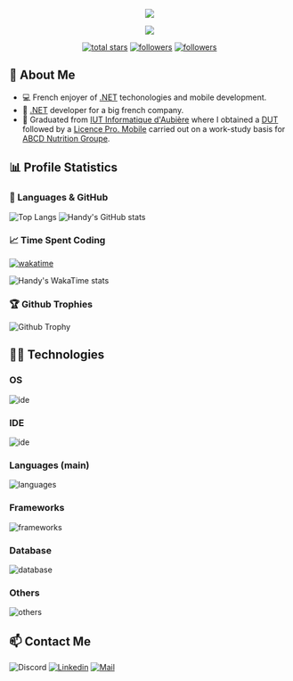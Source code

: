 <p align="center">
  <img src="https://readme-typing-svg.demolab.com?size=30&duration=2000&pause=10000&color=A0A0A0&center=true&vCenter=true&width=600&font=Fira%20Code&lines=%F0%9F%91%8B+Hi,+I'm+Valentin+Clergue+%F0%9F%91%A8%E2%80%8D%F0%9F%8E%93"/>
</p>

<p align="center">
  <img src="https://readme-typing-svg.demolab.com/?font=Fira%20Code&center=true&width=640&color=A0A0A0&vCenter=true&pause=1000&duration=3000&size=22&lines=Full-stack%20mobile%20developer;Passionate%20about%20software%20engineering;And%20also%20an%20harcore%20multiplayer%20gamer"/>
</p>

<p align="center">
  <a href="https://github.com/HandyS11?tab=repositories&sort=stargazers">
    <img alt="total stars" title="Total stars on GitHub" src="https://custom-icon-badges.demolab.com/github/stars/HandyS11?color=55960c&style=for-the-badge&labelColor=488207&logo=star"/></a>
  <a href="https://github.com/HandyS11?tab=followers">
    <img alt="followers" title="Follow me on Github" src="https://custom-icon-badges.demolab.com/github/followers/HandyS11?color=236ad3&labelColor=1155ba&style=for-the-badge&logo=person-add&label=Follow&logoColor=white"/></a>
  <a href="#">
    <img alt="followers" title="Total number of views for my profile" src="https://komarev.com/ghpvc/?username=HandyS11&style=for-the-badge&logo=person-add"/></a>
</p>

## 🚀 About Me 

* 💻 French enjoyer of [.NET](https://learn.microsoft.com/en-us/dotnet/) techonologies and mobile development.
* 💼 [.NET](https://learn.microsoft.com/en-us/dotnet/) developer for a big french company.
* 🏫 Graduated from [IUT Informatique d'Aubière](https://www.uca.fr/formation/nos-formations/catalogue-des-formations/but-informatique-clermont) where I obtained a [DUT](https://fr.wikipedia.org/wiki/Diplôme_universitaire_de_technologie) followed by a [Licence Pro. Mobile](https://iut.uca.fr/formations/lp-developpement-dapplications-pour-plateformes-mobiles) carried out on a work-study basis for [ABCD Nutrition Groupe](https://abcdnutrition.com/fr/).

## 📊 Profile Statistics

### 🧮 Languages & GitHub

![Top Langs](https://github-readme-stats.vercel.app/api/top-langs?username=HandyS11&layout=compact&langs_count=12&size_weight=0&theme=transparent&count_weight=0.9&count_private=true&hide=dockerfile,shell,html,css,php,objective-c,hack,qmake,batchfile,qml)
![Handy's GitHub stats](https://github-readme-stats.vercel.app/api?username=HandyS11&show_icons=true&theme=transparent&number_format=short&include_all_commits=true&show=prs_merged)

### 📈 Time Spent Coding

[![wakatime](https://wakatime.com/badge/user/018cd6b5-7e82-45dd-b495-2262304c8002.svg)](https://wakatime.com/@HandyS11)

![Handy's WakaTime stats](https://github-readme-stats.vercel.app/api/wakatime?username=HandyS11&layout=compact&langs_count=12)

### 🏆 Github Trophies

![Github Trophy](https://github-profile-trophy.vercel.app/?username=HandyS11&theme=onedark&row=1&margin-w=22&no-bg=true)

## 👨‍💻 Technologies

### OS

![ide](https://skillicons.dev/icons?i=linux,windows,android)

### IDE

![ide](https://skillicons.dev/icons?i=vscode,visualstudio,idea,androidstudio)

### Languages (main)

![languages](https://skillicons.dev/icons?i=cs,java,ts,js,python)

### Frameworks

![frameworks](https://skillicons.dev/icons?i=dotnet,flutter,react,adonis,bootstrap)   

### Database

![database](https://skillicons.dev/icons?i=sqlite,mysql,mongo)

### Others

![others](https://skillicons.dev/icons?i=postman,docker,github,md)   

## 📫 Contact Me

![Discord](https://img.shields.io/badge/-@handys11-blue?logo=Discord&logoColor=white&style=for-the-badge)
[![Linkedin](https://img.shields.io/badge/-LinkedIn-blue?logo=Linkedin&logoColor=white&style=for-the-badge)](https://www.linkedin.com/in/valentin-clergue)
[![Mail](https://img.shields.io/badge/-Mail-0078D4?logo=microsoft-outlook&logoColor=white&style=for-the-badge)](mailto:valentin-clergue@orange.fr)
